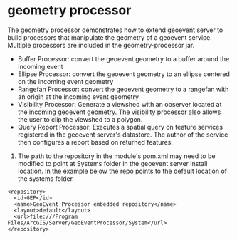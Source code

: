 # geometry processor
The geometry processor demonstrates how to extend geoevent server to build processors that manipulate the geometry of a geoevent service.
Multiple processors are included in the geometry-processor jar.  
* Buffer Processor: convert the geoevent geometry to a buffer around the incoming event
* Ellipse Processor: convert the geoevent geometry to an ellipse centered on the incoming event geometry
* Rangefan Processor: convert the geoevent geometry to a rangefan with an origin at the incoming event geometry
* Visibility Processor: Generate a viewshed with an observer located at the incoming geoevent geometry.  The visibility processor also allows the user to clip the viewshed to a polygon.
* Query Report Processor: Executes a spatial query on feature services registered in the geoevent server's datastore.  The author of the service then configures a report based on returned features.

1. The path to the repository in the module's pom.xml may need to be modified to point at Systems folder in the geoevent server install location.  In the example below the repo points to the default location of the systems folder.

```
<repository> 
  <id>GEP</id>
  <name>GeoEvent Processor embedded repository</name>
  <layout>default</layout>
  <url>file:///Program Files/ArcGIS/Server/GeoEventProcessor/System</url> 
</repository>
```
